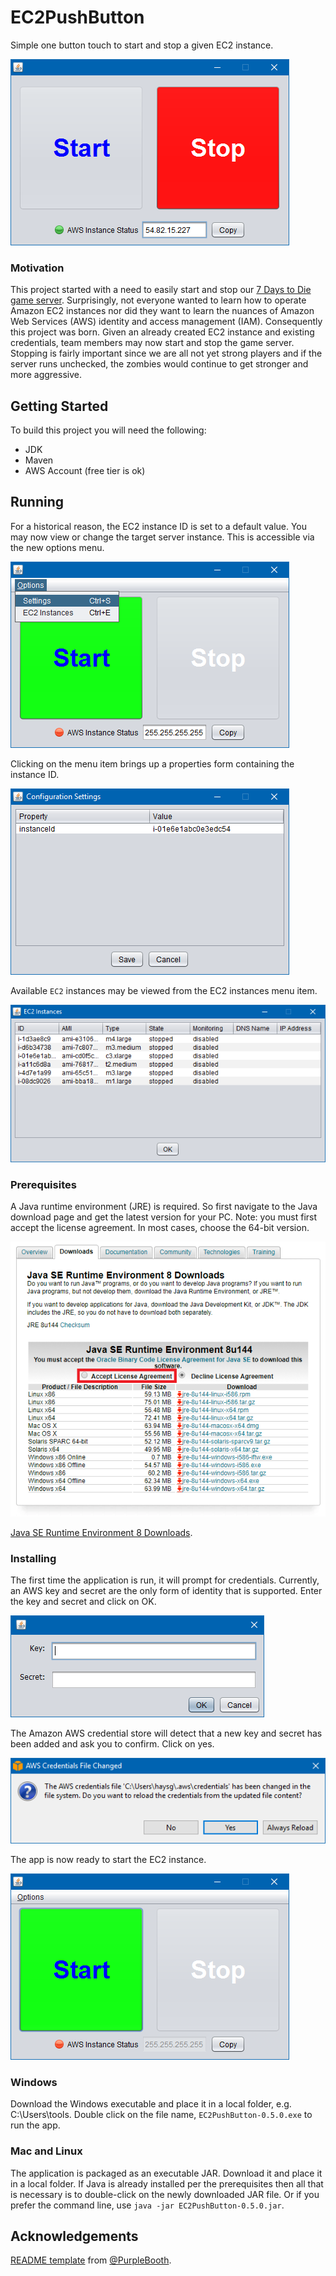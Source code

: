 # EC2PushButton

Simple one button touch to start and stop a given EC2 instance.

![App Stop](images/app-stop.png)

### Motivation

This project started with a need to easily start and stop our [7 Days to Die game server](http://store.steampowered.com/app/251570/7_Days_to_Die/). Surprisingly, not everyone wanted to learn how to operate Amazon EC2 instances nor did they want to learn the nuances of Amazon Web Services (AWS) identity and access management (IAM). Consequently this project was born. Given an already created EC2 instance and existing credentials, team members may now start and stop the game server. Stopping is fairly important since we are all not yet strong players and if the server runs unchecked, the zombies would continue to get stronger and more aggressive.

## Getting Started

To build this project you will need the following:

* JDK
* Maven
* AWS Account (free tier is ok)

## Running

For a historical reason, the EC2 instance ID is set to a default value. You may now view or change the target server instance. This is accessible via the new options menu.

![Settings Menu](images/settings-menu.png)

Clicking on the menu item brings up a properties form containing the instance ID.

![Settings Form](images/settings-form.png)

Available `EC2` instances may be viewed from the EC2 instances menu item.

![Instances Form](images/instances-form.png)

### Prerequisites

A Java runtime environment (JRE) is required. So first navigate to the Java download page and get the latest version for your PC. Note: you must first accept the license agreement. In most cases, choose the 64-bit version.

![JRE Download](images/jre.png)

[Java SE Runtime Environment 8 Downloads](http://www.oracle.com/technetwork/java/javase/downloads/jre8-downloads-2133155.html).

### Installing

The first time the application is run, it will prompt for credentials. Currently, an AWS key and secret are the only form of identity that is supported. Enter the key and secret and click on OK.

![Login](images/login.png)

The Amazon AWS credential store will detect that a new key and secret has been added and ask you to confirm. Click on yes.

![Credentials Changed](images/cred-changed.png)

The app is now ready to start the EC2 instance.

![App Start](images/app-start.png)

### Windows

Download the Windows executable and place it in a local folder, e.g. C:\Users\tools. Double click on the file name, `EC2PushButton-0.5.0.exe` to run the app.

### Mac and Linux

The application is packaged as an executable JAR. Download it and place it in a local folder. If Java is already installed per the prerequisites then all that is necessary is to double-click on the newly downloaded JAR file. Or if you prefer the command line, use `java -jar EC2PushButton-0.5.0.jar`.

## Acknowledgements

[README template](https://gist.github.com/PurpleBooth/109311bb0361f32d87a2) from [@PurpleBooth](https://gist.github.com/PurpleBooth).
